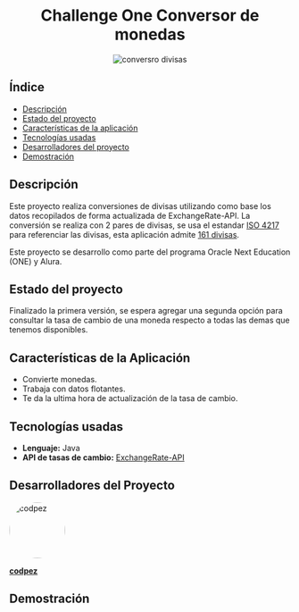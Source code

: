 <h1 align="center">Challenge One Conversor de monedas</h1>

<div align="center">
    <img src="https://github.com/codpez/Conversor-de-monedas/assets/65423779/a6681162-52cb-4100-b0e3-586479390ede" alt="conversro divisas">
</div>

## Índice
* [Descripción](#Descripción)
* [Estado del proyecto](#Estado-del-proyecto)
* [Características de la aplicación](#Características-de-la-Aplicación)
* [Tecnologías usadas](#Tecnlogías-usadas)
* [Desarrolladores del proyecto](#Desarrolladores-del-Proyecto)
* [Demostración](#Demostración)

## Descripción
Este proyecto realiza conversiones de divisas utilizando como base los datos recopilados de forma actualizada de ExchangeRate-API. La conversión se realiza con 2 pares de divisas, se usa el estandar [ISO 4217](https://es.wikipedia.org/wiki/ISO_4217) para referenciar las divisas, esta aplicación admite [161 divisas](https://www.exchangerate-api.com/docs/supported-currencies).


Este proyecto se desarrollo como parte del programa Oracle Next Education (ONE) y Alura.



## Estado del proyecto
Finalizado la primera versión, se espera agregar una segunda opción para consultar la tasa de cambio de una moneda respecto a todas las demas que tenemos disponibles.

## Características de la Aplicación
- Convierte monedas.
- Trabaja con datos flotantes.
- Te da la ultima hora de actualización de la tasa de cambio.

## Tecnologías usadas
- **Lenguaje:** Java
- **API de tasas de cambio:** [ExchangeRate-API](https://www.exchangerate-api.com/)

## Desarrolladores del Proyecto

<a href="https://github.com/codpez">
  <img src="https://github.com/codpez.png" width="100px" alt="codpez" style="border-radius:50%">
</a>

**[codpez](https://github.com/codpez)**
## Demostración

